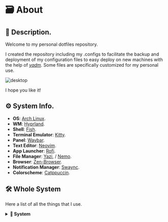# 🗃️ About

## 📝 Description.

Welcome to my personal dotfiles repository.

I created the repository including my .configs to facilitate the backup and deployment of my configuration files to easy deploy on new machines with the help of [_yadm_](https://yadm.io/). Some files are specifically customized for my personal use.

![desktop](https://camo.githubusercontent.com/0a00a85482c49d9c5c486e3c19a207e797ddf41b9bb14025c5fee97c445d3aeb/68747470733a2f2f77697265646c61696e2e732d756c2e65752f5739647879725546)

I hope you like it!

## ⚙️ System Info.

- **OS**: [Arch Linux](https://archlinux.org/).
- **WM**: [Hyprland](https://hyprland.org/).
- **Shell**: [Fish](https://fishshell.com/).
- **Terminal Emulator**: [Kitty](https://sw.kovidgoyal.net/kitty/).
- **Panel**: [Waybar](https://github.com/Alexays/Waybar).
- **Text Editor**: [Neovim](https://neovim.io/).
- **App Launcher**: [Rofi](https://davatorium.github.io/rofi/).
- **File Manager**: [Yazi](https://yazi-rs.github.io/), / [Nemo](https://community.linuxmint.com/software/view/nemo).
- **Browser**: [Zen-Browser](https://zen-browser.app).
- **Notification Manager**: [Swaync](https://github.com/ErikReider/SwayNotificationCenter).
- **Colorscheme**: [Catppuccin](https://github.com/catppuccin/catppuccin).

## 🛠️ Whole System

Here a list of all the things that I use.

<details>
  <summary><b>🐧 System</b></summary>

| 📚 Entry                       | ✨ App                                                         |
| ------------------------------ | -------------------------------------------------------------- |
| **OS**                         | [Arch Linux](https://archlinux.org/)                           |
| **Package Manager**            | [pacman](https://wiki.archlinux.org/title/Pacman)              |
| **AUR Helper**                 | [yay](https://github.com/Jguer/yay)                            |
| **Window Manager**             | [hyprland](https://hyprland.org/)                              |
| **Notification Daemon/Center** | [swaync](https://github.com/ErikReider/SwayNotificationCenter) |
| **OSD Popup**                  | [swayosd](https://github.com/ErikReider/SwayOSD)               |
| **Bar**                        | [waybar](https://github.com/Alexays/Waybar)                    |
| **Audio Daemon**               | [pipewire](https://pipewire.org/)                              |
| **Application Launcher**       | [rofi](https://github.com/lbonn/rofi)                          |
| **Clipboard Manager**          | [wl-clipboard](https://github.com/bugaevc/wl-clipboard)        |
| **Wallpaper Switcher**         | [swww](https://github.com/Horus645/swww)                       |
| **Lock Screen**                | [hyprlock](https://github.com/hyprwm/hyprlock)                 |
| **Idle Timeout**               | [hypridle](https://github.com/hyprwm/hypridle)                 |
| **Color Picker**               | [hyprpicker](https://github.com/hyprwm/hyprpicker)             |
| **Screenshot Tool**            | [hyprshot](https://github.com/Gustash/Hyprshot)                |
| **Image Annotation**           | [satty](https://github.com/gabm/Satty)                         |

</details>
